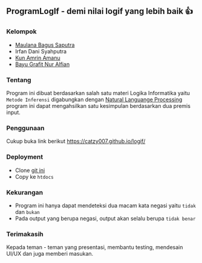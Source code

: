 ## ProgramLogIf - demi nilai logif yang lebih baik :thumbsup:

### Kelompok
* [Maulana Bagus Saputra](https://github.com/catzy007)
* Irfan Dani Syahputra
* [Kun Amrin Amanu](https://github.com/yukinessa)
* [Bayu Grafit Nur Alfian](https://github.com/Grafiters)

### Tentang
Program ini dibuat berdasarkan salah satu materi Logika Informatika yaitu `Metode Inferensi` digabungkan dengan [Natural Languange Processing](https://en.wikipedia.org/wiki/Natural_language_processing) program ini dapat mengahsilkan satu kesimpulan berdasarkan dua premis input.

### Penggunaan
Cukup buka link berikut <https://catzy007.github.io/logif/>

### Deployment
* Clone [git ini](https://github.com/catzy007/ProgramLogIf/)
* Copy ke `htdocs`

### Kekurangan
* Program ini hanya dapat mendeteksi dua macam kata negasi yaitu `tidak` dan `bukan`
* Pada output yang berupa negasi, output akan selalu berupa `tidak benar`

### Terimakasih
Kepada teman - teman yang presentasi, membantu testing, mendesain UI/UX dan juga memberi masukan.
